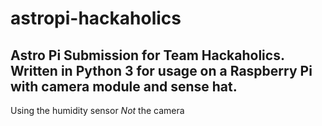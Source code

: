 # astropi-hackaholics
## Astro Pi Submission for Team Hackaholics. Written in Python 3 for usage on a Raspberry Pi with camera module and sense hat.
Using the humidity sensor *Not* the camera
